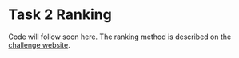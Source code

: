 # Task 2 Ranking

Code will follow soon here. The ranking method is described on the [challenge website](https://fets-ai.github.io/Challenge/).